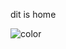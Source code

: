 dit is home


<p><img data-origin="linear-gradient(to left bottom, #F0FD37 0%, #ACF260 100%)" alt="color"></p>